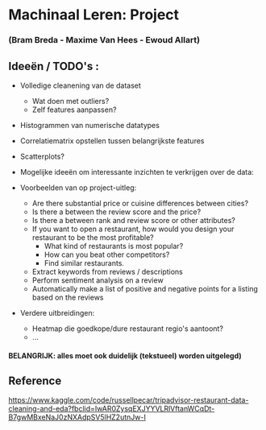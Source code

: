 # Machinaal Leren: Project 
### (Bram Breda - Maxime Van Hees - Ewoud Allart)

## Ideeën / TODO's :

* Volledige cleanening van de dataset
  - Wat doen met outliers?
  - Zelf features aanpassen? 
  
* Histogrammen van numerische datatypes
* Correlatiematrix opstellen tussen belangrijkste features
* Scatterplots?

* Mogelijke ideeën om interessante inzichten te verkrijgen over de data:

- Voorbeelden van op project-uitleg:
  - Are there substantial price or cuisine differences between cities?
  - Is there a between the review score and the price?
  - Is there a between rank and review score or other attributes?
  - If you want to open a restaurant, how would you design your restaurant to be the most profitable?
    - What kind of restaurants is most popular?
    - How can you beat other competitors?
    - Find similar restaurants.
  - Extract keywords from reviews / descriptions
  - Perform sentiment analysis on a review
  - Automatically make a list of positive and negative points for a listing based on the reviews

- Verdere uitbreidingen:
  - Heatmap die goedkope/dure restaurant regio's aantoont?
  - ...
  
  
 
#### BELANGRIJK: alles moet ook duidelijk (tekstueel) worden uitgelegd)

## Reference
https://www.kaggle.com/code/russellpecar/tripadvisor-restaurant-data-cleaning-and-eda?fbclid=IwAR0ZysqEXJYYVLRlVftanWCqDt-B7gwMBxeNaJ0zNXAdpSV5lHZ2utnJw-I

